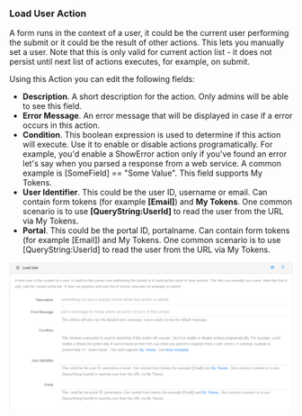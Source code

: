 ### Load User Action

A form runs in the context of a user, it could be the current user performing the submit or it could be the result of other actions. This lets you manually set a user. Note that this is only valid for current action list - it does not persist until next list of actions executes, for example, on submit.

Using this Action you can edit the following fields:

* **Description**. A short description for the action. Only admins will be able to see this field.
* **Error Message**. An error message that will be displayed in case if a error occurs in this action.
* **Condition**. This boolean expression is used to determine if this action will execute. Use it to enable or disable actions programatically. For example, you'd enable a ShowError action only if you've found an error let's say when you parsed a response from a web service. A common example is [SomeField] == "Some Value". This field supports My Tokens.
* **User Identifier**. This could be the user ID, username or email. Can contain form tokens (for example **[Email]**) and **My Tokens**. One common scenario is to use **[QueryString:UserId]** to read the user from the URL via My Tokens.
* **Portal**. This could be the portal ID, portalname. Can contain form tokens (for example [Email]) and My Tokens. One common scenario is to use [QueryString:UserId] to read the user from the URL via My Tokens.

![](load_user.png)